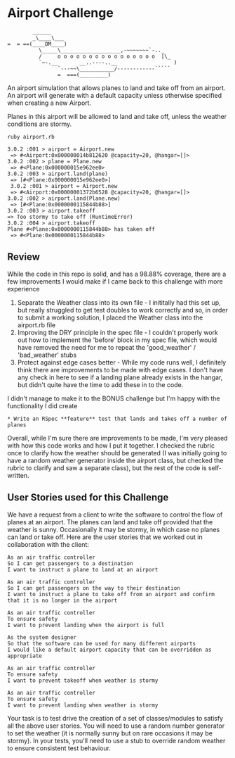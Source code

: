 Airport Challenge
=================

```
        ______
        _\____\___
=  = ==(____DM____)
          \_____\___________________,-~~~~~~~`-.._
          /     o o o o o o o o o o o o o o o o  |\_
          `~-.__       __..----..__                  )
                `---~~\___________/------------`````
                =  ===(_________)

```
An airport simulation that allows planes to land and take off from an airport. An airport will generate with a default capacity unless otherwise specified when creating a new Airport.

Planes in this airport will be allowed to land and take off, unless the weather conditions are stormy.

```
ruby airport.rb
```
```
3.0.2 :001 > airport = Airport.new
 => #<Airport:0x000000014b812620 @capacity=20, @hangar=[]> 
3.0.2 :002 > plane = Plane.new
 => #<Plane:0x000000015e962ee0> 
3.0.2 :003 > airport.land(plane)
 => [#<Plane:0x000000015e962ee0>]
 3.0.2 :001 > airport = Airport.new
 => #<Airport:0x00000001372b6528 @capacity=20, @hangar=[]> 
3.0.2 :002 > airport.land(Plane.new)
 => [#<Plane:0x0000000115844b88>] 
3.0.2 :003 > airport.takeoff
=> Too stormy to take off (RuntimeError)
3.0.2 :004 > airport.takeoff
Plane #<Plane:0x0000000115844b88> has taken off
 => #<Plane:0x0000000115844b88> 
```

Review
-----

While the code in this repo is solid, and has a 98.88% coverage, there are a few improvements I would make if I came back to this challenge with more experience

1. Separate the Weather class into its own file
        - I inititally had this set up, but really struggled to get test doubles to work correctly and so, in order to submit a working solution, I placed the Weather class into the airport.rb file
2. Improving the DRY principle in the spec file
        - I couldn't properly work out how to implement the 'before' block in my spec file, which would have removed the need for me to repeat the 'good_weather' / 'bad_weather' stubs
3. Protect against edge cases better
        - While my code runs well, I definitely think there are improvements to be made with edge cases. I don't have any check in here to see if a landing plane already exists in the hangar, but didn't quite have the time to add these in to the code.

I didn't manage to make it to the BONUS challenge but I'm happy with the functionality I did create
```
* Write an RSpec **feature** test that lands and takes off a number of planes
```

Overall, while I'm sure there are improvements to be made, I'm very pleased with how this code works and how I put it together. I checked the rubric once to clarify how the weather should be generated (I was initially going to have a random weather generator inside the airport class, but checked the rubric to clarify and saw a separate class), but the rest of the code is self-written.

User Stories used for this Challenge
-----

We have a request from a client to write the software to control the flow of planes at an airport. The planes can land and take off provided that the weather is sunny. Occasionally it may be stormy, in which case no planes can land or take off.  Here are the user stories that we worked out in collaboration with the client:

```
As an air traffic controller 
So I can get passengers to a destination 
I want to instruct a plane to land at an airport

As an air traffic controller 
So I can get passengers on the way to their destination 
I want to instruct a plane to take off from an airport and confirm that it is no longer in the airport

As an air traffic controller 
To ensure safety 
I want to prevent landing when the airport is full 

As the system designer
So that the software can be used for many different airports
I would like a default airport capacity that can be overridden as appropriate

As an air traffic controller 
To ensure safety 
I want to prevent takeoff when weather is stormy 

As an air traffic controller 
To ensure safety 
I want to prevent landing when weather is stormy 
```

Your task is to test drive the creation of a set of classes/modules to satisfy all the above user stories. You will need to use a random number generator to set the weather (it is normally sunny but on rare occasions it may be stormy). In your tests, you'll need to use a stub to override random weather to ensure consistent test behaviour.
